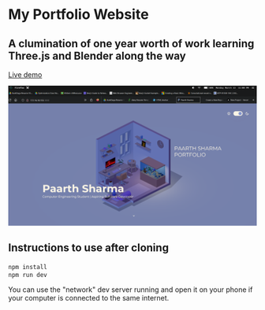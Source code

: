# My Portfolio Website

## A clumination of one year worth of work learning Three.js and Blender along the way

[Live demo]()

![Home page screenshot](public/social/screenshot.png?raw=true "Home page screenshot")

## Instructions to use after cloning

```
npm install
npm run dev
```

You can use the "network" dev server running and open it on your phone if your computer is connected to the same internet.

